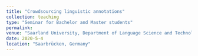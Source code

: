 ```yaml
---
title: "Crowdsourcing linguistic annotations"
collection: teaching
type: "Seminar for Bachelor and Master students"
permalink:
venue: "Saarland University, Department of Language Science and Technology"
date: 2020-5-4
location: "Saarbrücken, Germany"
---
```

